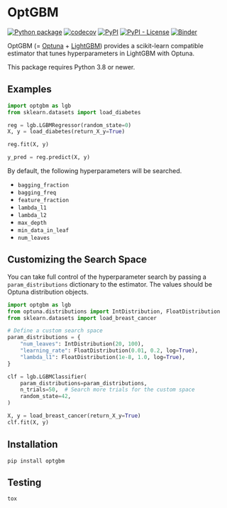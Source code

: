 # OptGBM

[![Python package](https://github.com/Y-oHr-N/OptGBM/workflows/Python%20package/badge.svg?branch=master)](https://github.com/Y-oHr-N/OptGBM/actions?query=workflow%3A%22Python+package%22)
[![codecov](https://codecov.io/gh/Y-oHr-N/OptGBM/branch/master/graph/badge.svg)](https://codecov.io/gh/Y-oHr-N/OptGBM)
[![PyPI](https://img.shields.io/pypi/v/OptGBM)](https://pypi.org/project/OptGBM/)
[![PyPI - License](https://img.shields.io/pypi/l/OptGBM)](https://pypi.org/project/OptGBM/)
[![Binder](https://mybinder.org/badge.svg)](https://mybinder.org/v2/gh/Y-oHr-N/OptGBM/master)

OptGBM (= [Optuna](https://optuna.org/) + [LightGBM](http://github.com/microsoft/LightGBM)) provides a scikit-learn compatible estimator that tunes hyperparameters in LightGBM with Optuna.

This package requires Python 3.8 or newer.

## Examples

```python
import optgbm as lgb
from sklearn.datasets import load_diabetes

reg = lgb.LGBMRegressor(random_state=0)
X, y = load_diabetes(return_X_y=True)

reg.fit(X, y)

y_pred = reg.predict(X, y)
```

By default, the following hyperparameters will be searched.

- `bagging_fraction`
- `bagging_freq`
- `feature_fraction`
- `lambda_l1`
- `lambda_l2`
- `max_depth`
- `min_data_in_leaf`
- `num_leaves`

## Customizing the Search Space

You can take full control of the hyperparameter search by passing a `param_distributions` dictionary to the estimator. The values should be Optuna distribution objects.

```python
import optgbm as lgb
from optuna.distributions import IntDistribution, FloatDistribution
from sklearn.datasets import load_breast_cancer

# Define a custom search space
param_distributions = {
    "num_leaves": IntDistribution(20, 100),
    "learning_rate": FloatDistribution(0.01, 0.2, log=True),
    "lambda_l1": FloatDistribution(1e-8, 1.0, log=True),
}

clf = lgb.LGBMClassifier(
    param_distributions=param_distributions,
    n_trials=50,  # Search more trials for the custom space
    random_state=42,
)

X, y = load_breast_cancer(return_X_y=True)
clf.fit(X, y)
```

## Installation

```
pip install optgbm
```

## Testing

```
tox
```
